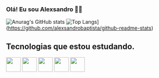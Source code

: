 ### Olá! Eu sou Alexsandro 🤝🏿

![Anurag's GitHub stats](https://github-readme-stats.vercel.app/api?username=alexsandrobaptista&show_icons=true&theme=highcontrast&title_color=blue&text_color=green)
![Top Langs](https://github-readme-stats.vercel.app/api/top-langs/?username=alexsandrobaptista&layout=compact)](https://github.com/alexsandrobaptista/github-readme-stats)



## Tecnologias que estou estudando.
<div style="display: inline_block">
  <img align="center" height=""30" width="40" src="https://cdn.jsdelivr.net/gh/devicons/devicon/icons/html5/html5-original-wordmark.svg" />
  <img align="center" height=""30" width="40" src="https://cdn.jsdelivr.net/gh/devicons/devicon/icons/css3/css3-original-wordmark.svg" />
  <img align="center" height=""30" width="40" src="https://cdn.jsdelivr.net/gh/devicons/devicon/icons/javascript/javascript-original.svg" />
  <img align="center" height=""30" width="40" src="https://cdn.jsdelivr.net/gh/devicons/devicon/icons/python/python-original-wordmark.svg" />
  <img align="center" height=""30" width="40" src="https://cdn.jsdelivr.net/gh/devicons/devicon/icons/linux/linux-original.svg" />
</div>



           
            
          
          

